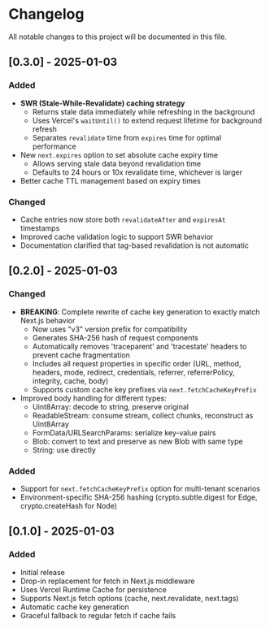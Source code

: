 # Changelog

All notable changes to this project will be documented in this file.

## [0.3.0] - 2025-01-03

### Added
- **SWR (Stale-While-Revalidate) caching strategy**
  - Returns stale data immediately while refreshing in the background
  - Uses Vercel's `waitUntil()` to extend request lifetime for background refresh
  - Separates `revalidate` time from `expires` time for optimal performance
- New `next.expires` option to set absolute cache expiry time
  - Allows serving stale data beyond revalidation time
  - Defaults to 24 hours or 10x revalidate time, whichever is larger
- Better cache TTL management based on expiry times

### Changed
- Cache entries now store both `revalidateAfter` and `expiresAt` timestamps
- Improved cache validation logic to support SWR behavior
- Documentation clarified that tag-based revalidation is not automatic

## [0.2.0] - 2025-01-03

### Changed
- **BREAKING**: Complete rewrite of cache key generation to exactly match Next.js behavior
  - Now uses "v3" version prefix for compatibility
  - Generates SHA-256 hash of request components
  - Automatically removes 'traceparent' and 'tracestate' headers to prevent cache fragmentation
  - Includes all request properties in specific order (URL, method, headers, mode, redirect, credentials, referrer, referrerPolicy, integrity, cache, body)
  - Supports custom cache key prefixes via `next.fetchCacheKeyPrefix`
- Improved body handling for different types:
  - Uint8Array: decode to string, preserve original
  - ReadableStream: consume stream, collect chunks, reconstruct as Uint8Array
  - FormData/URLSearchParams: serialize key-value pairs
  - Blob: convert to text and preserve as new Blob with same type
  - String: use directly

### Added
- Support for `next.fetchCacheKeyPrefix` option for multi-tenant scenarios
- Environment-specific SHA-256 hashing (crypto.subtle.digest for Edge, crypto.createHash for Node)

## [0.1.0] - 2025-01-03

### Added
- Initial release
- Drop-in replacement for fetch in Next.js middleware
- Uses Vercel Runtime Cache for persistence
- Supports Next.js fetch options (cache, next.revalidate, next.tags)
- Automatic cache key generation
- Graceful fallback to regular fetch if cache fails
